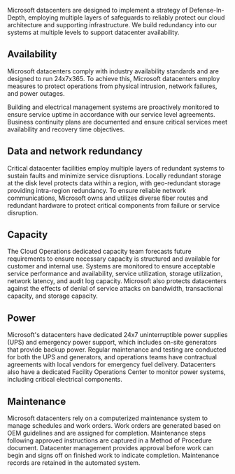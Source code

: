 Microsoft datacenters are designed to implement a strategy of Defense-In-Depth, employing multiple layers of safeguards to reliably protect our cloud architecture and supporting infrastructure. We build redundancy into our systems at multiple levels to support datacenter availability.

## Availability

Microsoft datacenters comply with industry availability standards and are designed to run 24x7x365. To achieve this, Microsoft datacenters employ measures to protect operations from physical intrusion, network failures, and power outages.

Building and electrical management systems are proactively monitored to ensure service uptime in accordance with our service level agreements. Business continuity plans are documented and ensure critical services meet availability and recovery time objectives.

## Data and network redundancy

Critical datacenter facilities employ multiple layers of redundant systems to sustain faults and minimize service disruptions. Locally redundant storage at the disk level protects data within a region, with geo-redundant storage providing intra-region redundancy. To ensure reliable network communications, Microsoft owns and utilizes diverse fiber routes and redundant hardware to protect critical components from failure or service disruption.

## Capacity

The Cloud Operations dedicated capacity team forecasts future requirements to ensure necessary capacity is structured and available for customer and internal use. Systems are monitored to ensure acceptable service performance and availability, service utilization, storage utilization, network latency, and audit log capacity. Microsoft also protects datacenters against the effects of denial of service attacks on bandwidth, transactional capacity, and storage capacity.

## Power

Microsoft's datacenters have dedicated 24x7 uninterruptible power supplies (UPS) and emergency power support, which includes on-site generators that provide backup power. Regular maintenance and testing are conducted for both the UPS and generators, and operations teams have contractual agreements with local vendors for emergency fuel delivery. Datacenters also have a dedicated Facility Operations Center to monitor power systems, including critical electrical components.

## Maintenance

Microsoft datacenters rely on a computerized maintenance system to manage schedules and work orders. Work orders are generated based on OEM guidelines and are assigned for completion. Maintenance steps following approved instructions are captured in a Method of Procedure document. Datacenter management provides approval before work can begin and signs off on finished work to indicate completion. Maintenance records are retained in the automated system.

